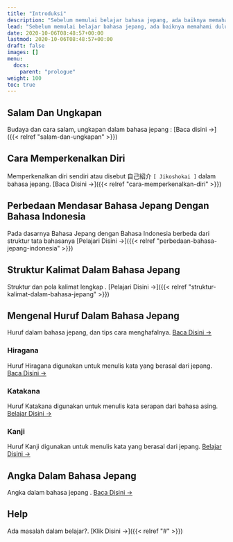```yaml
---
title: "Introduksi"
description: "Sebelum memulai belajar bahasa jepang, ada baiknya memahami dulu beberapa hal dibawah ini."
lead: "Sebelum memulai belajar bahasa jepang, ada baiknya memahami dulu beberapa hal dibawah ini."
date: 2020-10-06T08:48:57+00:00
lastmod: 2020-10-06T08:48:57+00:00
draft: false
images: []
menu:
  docs:
    parent: "prologue"
weight: 100
toc: true
---
```


## Salam Dan Ungkapan

Budaya dan cara salam, ungkapan dalam bahasa jepang : [Baca disini →]({{< relref "salam-dan-ungkapan" >}})

## Cara Memperkenalkan Diri

Memperkenalkan diri sendiri atau disebut 自己紹介 `[ Jikoshokai ]` dalam bahasa jepang. [Baca Disini →]({{< relref "cara-memperkenalkan-diri" >}})

## Perbedaan Mendasar Bahasa Jepang Dengan Bahasa Indonesia

Pada dasarnya Bahasa Jepang dengan Bahasa Indonesia berbeda dari struktur tata bahasanya [Pelajari Disini →]({{< relref "perbedaan-bahasa-jepang-indonesia" >}})

## Struktur Kalimat Dalam Bahasa Jepang

Struktur dan pola kalimat lengkap . [Pelajari Disini →]({{< relref "struktur-kalimat-dalam-bahasa-jepang" >}})

## Mengenal Huruf Dalam Bahasa Jepang

Huruf dalam bahasa jepang, dan tips cara menghafalnya. [Baca Disini →](#)

### Hiragana

Huruf Hiragana digunakan untuk menulis kata yang berasal dari jepang. [Baca Disini →](#)

### Katakana

Huruf Katakana digunakan untuk menulis kata serapan dari bahasa asing. [Belajar Disini →](#)

### Kanji

Huruf Kanji digunakan untuk menulis kata yang berasal dari jepang. [Belajar Disini →](#)

## Angka Dalam Bahasa Jepang

Angka dalam bahasa jepang . [Baca Disini →](#)

## Help

Ada masalah dalam belajar?. [Klik Disini →]({{< relref "#" >}})
